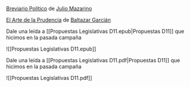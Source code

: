 [Breviario Político](https://micrositios.senado.gob.mx/BMO/files/Breviario_politicos_distribucion.pdf) de [Julio Mazarino](https://es.wikipedia.org/wiki/Cardenal_Mazarino)

[El Arte de la Prudencia](https://www.cervantesvirtual.com/obra-visor/oraculo-manual-y-arte-de-prudencia--0/html/fedb3724-82b1-11df-acc7-002185ce6064_2.html) de [Baltazar Garcián](https://es.wikipedia.org/wiki/Baltasar_Graci%C3%A1n)

Dale una leída a [[Propuestas Legislativas D11.epub|Propuestas D11]] que hicimos en la pasada campaña

![[Propuestas Legislativas D11.epub]]

Dale una leída a [[Propuestas Legislativas D11.pdf|Propuestas D11]] que hicimos en la pasada campaña

![[Propuestas Legislativas D11.pdf]]